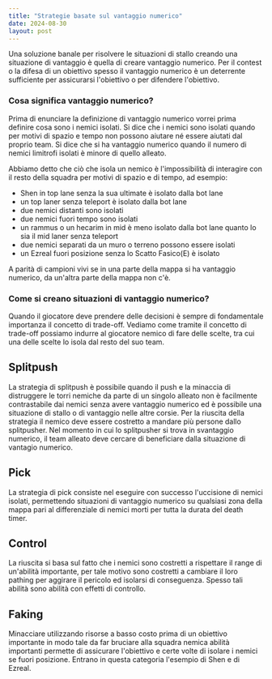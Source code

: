 ```yaml
---
title: "Strategie basate sul vantaggio numerico"
date: 2024-08-30
layout: post
---
```


Una soluzione banale per risolvere le situazioni di stallo creando una situazione di vantaggio è quella di creare vantaggio numerico. Per il contest o la difesa di un obiettivo spesso il vantaggio numerico è un deterrente sufficiente per assicurarsi l'obiettivo o per difendere l'obiettivo.

### Cosa significa vantaggio numerico?

Prima di enunciare la definizione di vantaggio numerico vorrei prima definire cosa sono i nemici isolati. Si dice che i nemici sono isolati quando per motivi di spazio e tempo non possono aiutare né essere aiutati dal proprio team. Si dice che si ha vantaggio numerico quando il numero di nemici limitrofi isolati è minore di quello alleato.

Abbiamo detto che ciò che isola un nemico è l'impossibilità di interagire con il resto della squadra per motivi di spazio e di tempo, ad esempio:
- Shen in top lane senza la sua ultimate è isolato dalla bot lane
- un top laner senza teleport è isolato dalla bot lane
- due nemici distanti sono isolati
- due nemici fuori tempo sono isolati
- un rammus o un hecarim in mid è meno isolato dalla bot lane quanto lo sia il mid laner senza teleport
- due nemici separati da un muro o terreno possono essere isolati
- un Ezreal fuori posizione senza lo Scatto Fasico(E) è isolato

A parità di campioni vivi se in una parte della mappa si ha vantaggio numerico, da un'altra parte della mappa non c'è.

### Come si creano situazioni di vantaggio numerico?

Quando il giocatore deve prendere delle decisioni è sempre di fondamentale importanza il concetto di trade-off. Vediamo come tramite il concetto di trade-off possiamo indurre al giocatore nemico di fare delle scelte, tra cui una delle scelte lo isola dal resto del suo team.

## Splitpush

La strategia di splitpush è possibile quando il push e la minaccia di distruggere le torri nemiche da parte di un singolo alleato non è facilmente contrastabile dai nemici senza avere vantaggio numerico ed è possibile una situazione di stallo o di vantaggio nelle altre corsie. Per la riuscita della strategia il nemico deve essere costretto a mandare più persone dallo splitpusher. Nel momento in cui lo splitpusher si trova in svantaggio numerico, il team alleato deve cercare di beneficiare dalla situazione di vantagio numerico.

## Pick

La strategia di pick consiste nel eseguire con successo l'uccisione di nemici isolati, permettendo situazioni di vantaggio numerico su qualsiasi zona della mappa pari al differenziale di nemici morti per tutta la durata del death timer.

## Control

La riuscita si basa sul fatto che i nemici sono costretti a rispettare il range di un'abilità importante, per tale motivo sono costretti a cambiare il loro pathing per aggirare il pericolo ed isolarsi di conseguenza. Spesso tali abilità sono abilità con effetti di controllo.

## Faking

Minacciare utilizzando risorse a basso costo prima di un obiettivo importante in modo tale da far bruciare alla squadra nemica abilità importanti permette di assicurare l'obiettivo e certe volte di isolare i nemici se fuori posizione. Entrano in questa categoria l'esempio di Shen e di Ezreal.
